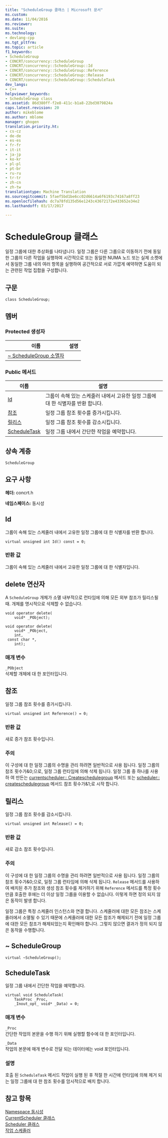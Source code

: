 ```yaml
---
title: "ScheduleGroup 클래스 | Microsoft 문서"
ms.custom: 
ms.date: 11/04/2016
ms.reviewer: 
ms.suite: 
ms.technology:
- devlang-cpp
ms.tgt_pltfrm: 
ms.topic: article
f1_keywords:
- ScheduleGroup
- CONCRT/concurrency::ScheduleGroup
- CONCRT/concurrency::ScheduleGroup::Id
- CONCRT/concurrency::ScheduleGroup::Reference
- CONCRT/concurrency::ScheduleGroup::Release
- CONCRT/concurrency::ScheduleGroup::ScheduleTask
dev_langs:
- C++
helpviewer_keywords:
- ScheduleGroup class
ms.assetid: 86d380ff-f2e8-411c-b1a8-22bd3079824a
caps.latest.revision: 20
author: mikeblome
ms.author: mblome
manager: ghogen
translation.priority.ht:
- cs-cz
- de-de
- es-es
- fr-fr
- it-it
- ja-jp
- ko-kr
- pl-pl
- pt-br
- ru-ru
- tr-tr
- zh-cn
- zh-tw
translationtype: Machine Translation
ms.sourcegitcommit: 5faef5bd1be6cc02d6614a6f6193c74167a8ff23
ms.openlocfilehash: dc7a78fd135d56e1243c43672172e433652e34e2
ms.lasthandoff: 03/17/2017

---
```

# <a name="schedulegroup-class"></a>ScheduleGroup 클래스
일정 그룹에 대한 추상화를 나타냅니다. 일정 그룹은 다른 그룹으로 이동하기 전에 동일한 그룹의 다른 작업을 실행하여 시간적으로 또는 동일한 NUMA 노드 또는 실제 소켓에서 동일한 그룹 내의 여러 항목을 실행하여 공간적으로 서로 가깝게 예약하면 도움이 되는 관련된 작업 집합을 구성합니다.  
  
## <a name="syntax"></a>구문  
  
```
class ScheduleGroup;
```  
  
## <a name="members"></a>멤버  
  
### <a name="protected-constructors"></a>Protected 생성자  
  
|이름|설명|  
|----------|-----------------|  
|[~ ScheduleGroup 소멸자](#dtor)||  
  
### <a name="public-methods"></a>Public 메서드  
  
|이름|설명|  
|----------|-----------------|  
|[Id](#id)|그룹이 속해 있는 스케줄러 내에서 고유한 일정 그룹에 대 한 식별자를 반환 합니다.|  
|[참조](#reference)|일정 그룹 참조 횟수를 증가시킵니다.|  
|[릴리스](#release)|일정 그룹 참조 횟수를 감소시킵니다.|  
|[ScheduleTask](#scheduletask)|일정 그룹 내에서 간단한 작업을 예약합니다.|  
  
## <a name="inheritance-hierarchy"></a>상속 계층  
 `ScheduleGroup`  
  
## <a name="requirements"></a>요구 사항  
 **헤더:** concrt.h  
  
 **네임스페이스:** 동시성  
  
##  <a name="id"></a>Id 

 그룹이 속해 있는 스케줄러 내에서 고유한 일정 그룹에 대 한 식별자를 반환 합니다.  
  
```
virtual unsigned int Id() const = 0;
```  
  
### <a name="return-value"></a>반환 값  
 그룹이 속해 있는 스케줄러 내에서 고유한 일정 그룹에 대 한 식별자입니다.  
  
##  <a name="operator_delete"></a>delete 연산자 

 A `ScheduleGroup` 개체가 소멸 내부적으로 런타임에 의해 모든 외부 참조가 릴리스될 때. 개체를 명시적으로 삭제할 수 없습니다.  
  
```
void operator delete(
    void* _PObject);

void operator delete(
    void* _PObject,
    int,
 const char *,
    int);
```    
  
### <a name="parameters"></a>매개 변수  
 `_PObject`  
 삭제할 개체에 대 한 포인터입니다.  
  
##  <a name="reference"></a>참조 

 일정 그룹 참조 횟수를 증가시킵니다.  
  
```
virtual unsigned int Reference() = 0;
```  
  
### <a name="return-value"></a>반환 값  
 새로 증가 참조 횟수입니다.  
  
### <a name="remarks"></a>주의  
 이 구성에 대 한 일정 그룹의 수명을 관리 하려면 일반적으로 사용 됩니다. 일정 그룹의 참조 횟수가&0;으로, 일정 그룹 런타임에 의해 삭제 됩니다. 일정 그룹 중 하나를 사용 하 여 만든는 [currentscheduler:: Createschedulegroup](currentscheduler-class.md#createschedulegroup) 메서드 또는 [scheduler:: createschedulegroup](scheduler-class.md#createschedulegroup) 메서드 참조 횟수가&1;로 시작 합니다.  
  
##  <a name="release"></a>릴리스 

 일정 그룹 참조 횟수를 감소시킵니다.  
  
```
virtual unsigned int Release() = 0;
```  
  
### <a name="return-value"></a>반환 값  
 새로 감소 참조 횟수입니다.  
  
### <a name="remarks"></a>주의  
 이 구성에 대 한 일정 그룹의 수명을 관리 하려면 일반적으로 사용 됩니다. 일정 그룹의 참조 횟수가&0;으로, 일정 그룹 런타임에 의해 삭제 됩니다. `Release` 메서드를 사용하여 배치된 추가 참조와 생성 참조 횟수를 제거하기 위해 `Reference` 메서드를 특정 횟수 만큼 호출한 후에는 더 이상 일정 그룹을 이용할 수 없습니다. 이렇게 하면 정의 되지 않은 동작이 발생 합니다.  
  
 일정 그룹은 특정 스케줄러 인스턴스와 연결 합니다. 스케줄러에 대한 모든 참조는 스케줄러에서 소멸될 수 있기 때문에 스케줄러에 대한 모든 참조가 해제되기 전에 일정 그룹에 대한 모든 참조가 해제되었는지 확인해야 합니다. 그렇지 않으면 결과가 정의 되지 않은 동작을 수행합니다.  
  
##  <a name="dtor"></a>~ ScheduleGroup 

```
virtual ~ScheduleGroup();
```  
  
##  <a name="scheduletask"></a>ScheduleTask 

 일정 그룹 내에서 간단한 작업을 예약합니다.  
  
```
virtual void ScheduleTask(
    TaskProc _Proc,
    _Inout_opt_ void* _Data) = 0;
```  
  
### <a name="parameters"></a>매개 변수  
 `_Proc`  
 간단한 작업의 본문을 수행 하기 위해 실행할 함수에 대 한 포인터입니다.  
  
 `_Data`  
 작업의 본문에 매개 변수로 전달 되는 데이터에는 void 포인터입니다.  
  
### <a name="remarks"></a>설명  
 호출 된 `ScheduleTask` 메서드 작업이 실행 된 후 적절 한 시간에 런타임에 의해 제거 되는 일정 그룹에 대 한 참조 횟수를 암시적으로 배치 합니다.  
  
## <a name="see-also"></a>참고 항목  
 [Namespace 동시성](concurrency-namespace.md)   
 [CurrentScheduler 클래스](currentscheduler-class.md)   
 [Scheduler 클래스](scheduler-class.md)   
 [작업 스케줄러](../../../parallel/concrt/task-scheduler-concurrency-runtime.md)




